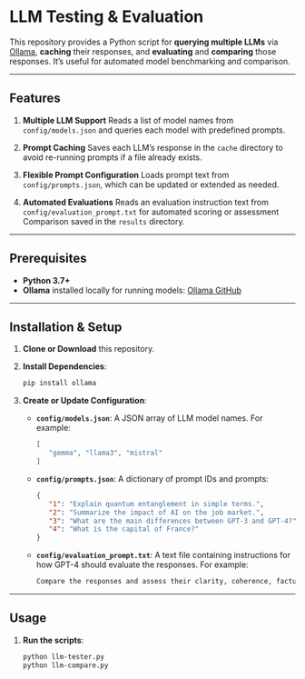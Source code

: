 # LLM Testing & Evaluation

This repository provides a Python script for **querying multiple LLMs** via [Ollama](https://ollama.com), **caching** their responses, and **evaluating** and **comparing** those responses. It’s useful for automated model benchmarking and comparison.

---

## Features

1. **Multiple LLM Support**
   Reads a list of model names from `config/models.json` and queries each model with predefined prompts.

2. **Prompt Caching**
   Saves each LLM’s response in the `cache` directory to avoid re-running prompts if a file already exists.

3. **Flexible Prompt Configuration**
   Loads prompt text from `config/prompts.json`, which can be updated or extended as needed.

4. **Automated Evaluations**
   Reads an evaluation instruction text from `config/evaluation_prompt.txt` for automated scoring or assessment Comparison saved in the `results` directory.

---

## Prerequisites

- **Python 3.7+**
- **Ollama** installed locally for running models: [Ollama GitHub](https://github.com/ollama/ollama)

---

## Installation & Setup

1. **Clone or Download** this repository.
2. **Install Dependencies**:

   ```bash
   pip install ollama
   ```

3. **Create or Update Configuration**:
   - **`config/models.json`**: A JSON array of LLM model names. For example:

     ```json
     [
        "gemma", "llama3", "mistral"
     ]
     ```

   - **`config/prompts.json`**: A dictionary of prompt IDs and prompts:

     ```json
     {
        "1": "Explain quantum entanglement in simple terms.",
        "2": "Summarize the impact of AI on the job market.",
        "3": "What are the main differences between GPT-3 and GPT-4?",
        "4": "What is the capital of France?"
     }
     ```

   - **`config/evaluation_prompt.txt`**: A text file containing instructions for how GPT-4 should evaluate the responses. For example:

     ```txt
     Compare the responses and assess their clarity, coherence, factual accuracy, and relevance. Provide a ranking and insights.
     ```

---

## Usage

1. **Run the scripts**:

   ```bash
   python llm-tester.py
   python llm-compare.py
   ```
